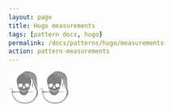 ```yaml
---
layout: page
title: Hugo measurements
tags: [pattern docs, hugo]
permalink: /docs/patterns/hugo/measurements
action: pattern-measurements
---
```

<div id="measurements"><p class="text-center"><img src="/img/logo/spinner.svg" alt="Loading..."></p></div>
